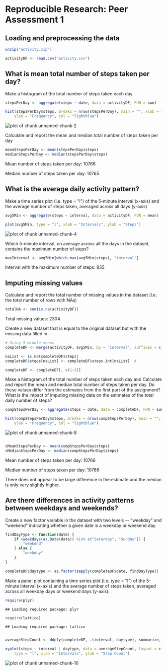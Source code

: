 # Reproducible Research: Peer Assessment 1


## Loading and preprocessing the data

```r
unzip("activity.zip")

activityDF <- read.csv("activity.csv")
```


## What is mean total number of steps taken per day?

Make a histogram of the total number of steps taken each day

```r
stepsPerDay <- aggregate(steps ~ date, data = activityDF, FUN = sum)

hist(stepsPerDay$steps, breaks = nrow(stepsPerDay), main = "", xlab = "Steps Per Day", 
    ylab = "Frequency", col = "lightblue")
```

![plot of chunk unnamed-chunk-2](figure/unnamed-chunk-2.png) 


Calculate and report the mean and median total number of steps taken per day

```r
meanStepsPerDay <- mean(stepsPerDay$steps)
medianStepsPerDay <- median(stepsPerDay$steps)
```


Mean number of steps taken per day: 10766

Median number of steps taken per day: 10765

## What is the average daily activity pattern?

Make a time series plot (i.e. type = "l") of the 5-minute interval (x-axis) and the average number of steps taken, averaged across all days (y-axis)

```r
avg5Min <- aggregate(steps ~ interval, data = activityDF, FUN = mean)

plot(avg5Min, type = "l", xlab = "Intervals", ylab = "Steps")
```

![plot of chunk unnamed-chunk-4](figure/unnamed-chunk-4.png) 


Which 5-minute interval, on average across all the days in the dataset, contains the maximum number of steps?

```r
maxInterval <- avg5Min[which.max(avg5Min$steps), "interval"]
```


Interval with the maximum number of steps: 835

## Imputing missing values

Calculate and report the total number of missing values in the dataset (i.e. the total number of rows with NAs)

```r
totalNA <- sum(is.na(activityDF))
```


Total missing values: 2304

Create a new dataset that is equal to the original dataset but with the missing data filled in.

```r
# Using 5 minute means
completeDF <- merge(activityDF, avg5Min, by = "interval", suffixes = c("", ".int"))

naList <- is.na(completeDF$steps)
completeDF$steps[naList] <- completeDF$steps.int[naList]  #

completeDF <- completeDF[, c(1:3)]
```


Make a histogram of the total number of steps taken each day and Calculate and report the mean and median total number of steps taken per day. Do these values differ from the estimates from the first part of the assignment? What is the impact of imputing missing data on the estimates of the total daily number of steps?

```r
compStepsPerDay <- aggregate(steps ~ date, data = completeDF, FUN = sum)

hist(compStepsPerDay$steps, breaks = nrow(compStepsPerDay), main = "", xlab = "Estimated Steps Per Day", 
    ylab = "Frequency", col = "lightblue")
```

![plot of chunk unnamed-chunk-8](figure/unnamed-chunk-8.png) 

```r

cMeanStepsPerDay <- mean(compStepsPerDay$steps)
cMedianStepsPerDay <- median(compStepsPerDay$steps)
```


Mean number of steps taken per day: 10766

Median number of steps taken per day: 10766

There does not appear to be large difference in the estimate and the median is only very slightly higher.

## Are there differences in activity patterns between weekdays and weekends?

Create a new factor variable in the dataset with two levels -- "weekday" and "weekend" indicating whether a given date is a weekday or weekend day.


```r
findDayType <- function(date) {
    if (weekdays(as.Date(date)) %in% c("Saturday", "Sunday")) {
        "weekend"
    } else {
        "weekday"
    }
}

completeDF$daytype <- as.factor(sapply(completeDF$date, findDayType))
```


Make a panel plot containing a time series plot (i.e. type = "l") of the 5-minute interval (x-axis) and the average number of steps taken, averaged across all weekday days or weekend days (y-axis).

```r
require(plyr)
```

```
## Loading required package: plyr
```

```r
require(lattice)
```

```
## Loading required package: lattice
```

```r

averageStepCount <- ddply(completeDF, .(interval, daytype), summarize, steps = mean(steps))

xyplot(steps ~ interval | daytype, data = averageStepCount, layout = c(1, 2), 
    type = "l", xlab = "Intervals", ylab = "Step Count")
```

![plot of chunk unnamed-chunk-10](figure/unnamed-chunk-10.png) 

